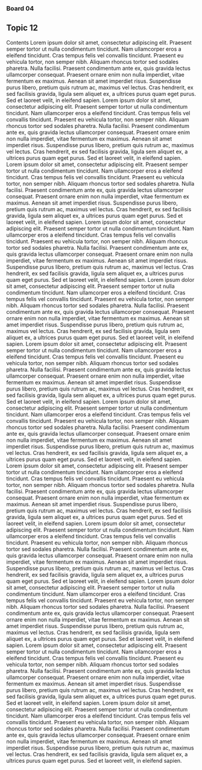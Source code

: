 ### Board 04
## Topic 12
Contents Lorem ipsum dolor sit amet, consectetur adipiscing elit. Praesent semper tortor ut nulla condimentum tincidunt. Nam ullamcorper eros a eleifend tincidunt. Cras tempus felis vel convallis tincidunt. Praesent eu vehicula tortor, non semper nibh. Aliquam rhoncus tortor sed sodales pharetra. Nulla facilisi. Praesent condimentum ante ex, quis gravida lectus ullamcorper consequat. Praesent ornare enim non nulla imperdiet, vitae fermentum ex maximus. Aenean sit amet imperdiet risus. Suspendisse purus libero, pretium quis rutrum ac, maximus vel lectus. Cras hendrerit, ex sed facilisis gravida, ligula sem aliquet ex, a ultrices purus quam eget purus. Sed et laoreet velit, in eleifend sapien. Lorem ipsum dolor sit amet, consectetur adipiscing elit. Praesent semper tortor ut nulla condimentum tincidunt. Nam ullamcorper eros a eleifend tincidunt. Cras tempus felis vel convallis tincidunt. Praesent eu vehicula tortor, non semper nibh. Aliquam rhoncus tortor sed sodales pharetra. Nulla facilisi. Praesent condimentum ante ex, quis gravida lectus ullamcorper consequat. Praesent ornare enim non nulla imperdiet, vitae fermentum ex maximus. Aenean sit amet imperdiet risus. Suspendisse purus libero, pretium quis rutrum ac, maximus vel lectus. Cras hendrerit, ex sed facilisis gravida, ligula sem aliquet ex, a ultrices purus quam eget purus. Sed et laoreet velit, in eleifend sapien. Lorem ipsum dolor sit amet, consectetur adipiscing elit. Praesent semper tortor ut nulla condimentum tincidunt. Nam ullamcorper eros a eleifend tincidunt. Cras tempus felis vel convallis tincidunt. Praesent eu vehicula tortor, non semper nibh. Aliquam rhoncus tortor sed sodales pharetra. Nulla facilisi. Praesent condimentum ante ex, quis gravida lectus ullamcorper consequat. Praesent ornare enim non nulla imperdiet, vitae fermentum ex maximus. Aenean sit amet imperdiet risus. Suspendisse purus libero, pretium quis rutrum ac, maximus vel lectus. Cras hendrerit, ex sed facilisis gravida, ligula sem aliquet ex, a ultrices purus quam eget purus. Sed et laoreet velit, in eleifend sapien. Lorem ipsum dolor sit amet, consectetur adipiscing elit. Praesent semper tortor ut nulla condimentum tincidunt. Nam ullamcorper eros a eleifend tincidunt. Cras tempus felis vel convallis tincidunt. Praesent eu vehicula tortor, non semper nibh. Aliquam rhoncus tortor sed sodales pharetra. Nulla facilisi. Praesent condimentum ante ex, quis gravida lectus ullamcorper consequat. Praesent ornare enim non nulla imperdiet, vitae fermentum ex maximus. Aenean sit amet imperdiet risus. Suspendisse purus libero, pretium quis rutrum ac, maximus vel lectus. Cras hendrerit, ex sed facilisis gravida, ligula sem aliquet ex, a ultrices purus quam eget purus. Sed et laoreet velit, in eleifend sapien. Lorem ipsum dolor sit amet, consectetur adipiscing elit. Praesent semper tortor ut nulla condimentum tincidunt. Nam ullamcorper eros a eleifend tincidunt. Cras tempus felis vel convallis tincidunt. Praesent eu vehicula tortor, non semper nibh. Aliquam rhoncus tortor sed sodales pharetra. Nulla facilisi. Praesent condimentum ante ex, quis gravida lectus ullamcorper consequat. Praesent ornare enim non nulla imperdiet, vitae fermentum ex maximus. Aenean sit amet imperdiet risus. Suspendisse purus libero, pretium quis rutrum ac, maximus vel lectus. Cras hendrerit, ex sed facilisis gravida, ligula sem aliquet ex, a ultrices purus quam eget purus. Sed et laoreet velit, in eleifend sapien. Lorem ipsum dolor sit amet, consectetur adipiscing elit. Praesent semper tortor ut nulla condimentum tincidunt. Nam ullamcorper eros a eleifend tincidunt. Cras tempus felis vel convallis tincidunt. Praesent eu vehicula tortor, non semper nibh. Aliquam rhoncus tortor sed sodales pharetra. Nulla facilisi. Praesent condimentum ante ex, quis gravida lectus ullamcorper consequat. Praesent ornare enim non nulla imperdiet, vitae fermentum ex maximus. Aenean sit amet imperdiet risus. Suspendisse purus libero, pretium quis rutrum ac, maximus vel lectus. Cras hendrerit, ex sed facilisis gravida, ligula sem aliquet ex, a ultrices purus quam eget purus. Sed et laoreet velit, in eleifend sapien. Lorem ipsum dolor sit amet, consectetur adipiscing elit. Praesent semper tortor ut nulla condimentum tincidunt. Nam ullamcorper eros a eleifend tincidunt. Cras tempus felis vel convallis tincidunt. Praesent eu vehicula tortor, non semper nibh. Aliquam rhoncus tortor sed sodales pharetra. Nulla facilisi. Praesent condimentum ante ex, quis gravida lectus ullamcorper consequat. Praesent ornare enim non nulla imperdiet, vitae fermentum ex maximus. Aenean sit amet imperdiet risus. Suspendisse purus libero, pretium quis rutrum ac, maximus vel lectus. Cras hendrerit, ex sed facilisis gravida, ligula sem aliquet ex, a ultrices purus quam eget purus. Sed et laoreet velit, in eleifend sapien. Lorem ipsum dolor sit amet, consectetur adipiscing elit. Praesent semper tortor ut nulla condimentum tincidunt. Nam ullamcorper eros a eleifend tincidunt. Cras tempus felis vel convallis tincidunt. Praesent eu vehicula tortor, non semper nibh. Aliquam rhoncus tortor sed sodales pharetra. Nulla facilisi. Praesent condimentum ante ex, quis gravida lectus ullamcorper consequat. Praesent ornare enim non nulla imperdiet, vitae fermentum ex maximus. Aenean sit amet imperdiet risus. Suspendisse purus libero, pretium quis rutrum ac, maximus vel lectus. Cras hendrerit, ex sed facilisis gravida, ligula sem aliquet ex, a ultrices purus quam eget purus. Sed et laoreet velit, in eleifend sapien. Lorem ipsum dolor sit amet, consectetur adipiscing elit. Praesent semper tortor ut nulla condimentum tincidunt. Nam ullamcorper eros a eleifend tincidunt. Cras tempus felis vel convallis tincidunt. Praesent eu vehicula tortor, non semper nibh. Aliquam rhoncus tortor sed sodales pharetra. Nulla facilisi. Praesent condimentum ante ex, quis gravida lectus ullamcorper consequat. Praesent ornare enim non nulla imperdiet, vitae fermentum ex maximus. Aenean sit amet imperdiet risus. Suspendisse purus libero, pretium quis rutrum ac, maximus vel lectus. Cras hendrerit, ex sed facilisis gravida, ligula sem aliquet ex, a ultrices purus quam eget purus. Sed et laoreet velit, in eleifend sapien. Lorem ipsum dolor sit amet, consectetur adipiscing elit. Praesent semper tortor ut nulla condimentum tincidunt. Nam ullamcorper eros a eleifend tincidunt. Cras tempus felis vel convallis tincidunt. Praesent eu vehicula tortor, non semper nibh. Aliquam rhoncus tortor sed sodales pharetra. Nulla facilisi. Praesent condimentum ante ex, quis gravida lectus ullamcorper consequat. Praesent ornare enim non nulla imperdiet, vitae fermentum ex maximus. Aenean sit amet imperdiet risus. Suspendisse purus libero, pretium quis rutrum ac, maximus vel lectus. Cras hendrerit, ex sed facilisis gravida, ligula sem aliquet ex, a ultrices purus quam eget purus. Sed et laoreet velit, in eleifend sapien. Lorem ipsum dolor sit amet, consectetur adipiscing elit. Praesent semper tortor ut nulla condimentum tincidunt. Nam ullamcorper eros a eleifend tincidunt. Cras tempus felis vel convallis tincidunt. Praesent eu vehicula tortor, non semper nibh. Aliquam rhoncus tortor sed sodales pharetra. Nulla facilisi. Praesent condimentum ante ex, quis gravida lectus ullamcorper consequat. Praesent ornare enim non nulla imperdiet, vitae fermentum ex maximus. Aenean sit amet imperdiet risus. Suspendisse purus libero, pretium quis rutrum ac, maximus vel lectus. Cras hendrerit, ex sed facilisis gravida, ligula sem aliquet ex, a ultrices purus quam eget purus. Sed et laoreet velit, in eleifend sapien. Lorem ipsum dolor sit amet, consectetur adipiscing elit. Praesent semper tortor ut nulla condimentum tincidunt. Nam ullamcorper eros a eleifend tincidunt. Cras tempus felis vel convallis tincidunt. Praesent eu vehicula tortor, non semper nibh. Aliquam rhoncus tortor sed sodales pharetra. Nulla facilisi. Praesent condimentum ante ex, quis gravida lectus ullamcorper consequat. Praesent ornare enim non nulla imperdiet, vitae fermentum ex maximus. Aenean sit amet imperdiet risus. Suspendisse purus libero, pretium quis rutrum ac, maximus vel lectus. Cras hendrerit, ex sed facilisis gravida, ligula sem aliquet ex, a ultrices purus quam eget purus. Sed et laoreet velit, in eleifend sapien.